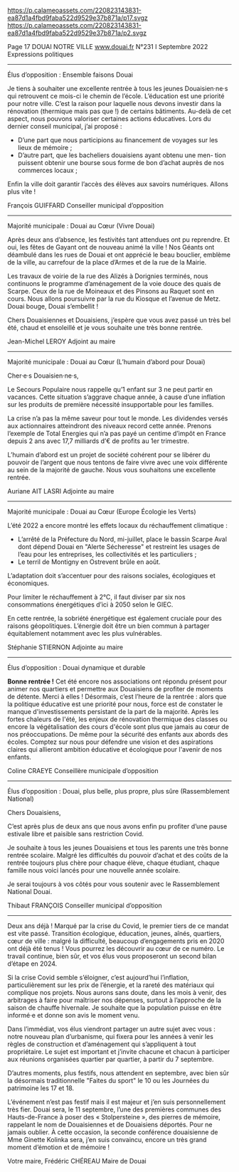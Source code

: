 https://p.calameoassets.com/220823143831-ea87d1a4fbd9faba522d9529e37b871a/p17.svgz
https://p.calameoassets.com/220823143831-ea87d1a4fbd9faba522d9529e37b871a/p2.svgz

Page  17
DOUAI NOTRE VILLE
www.douai.fr
N°231   I
Septembre 2022 Expressions politiques

---

Élus d’opposition : Ensemble faisons Douai

Je tiens à souhaiter une excellente rentrée à tous les jeunes Douaisien·ne·s qui retrouvent ce mois-ci le chemin de l’école. L’éducation est une priorité pour notre ville. C’est la raison pour laquelle nous devons investir dans la rénovation (thermique mais pas que !) de certains bâtiments. Au-delà de cet aspect, nous pouvons valoriser certaines actions éducatives. Lors du dernier conseil municipal, j’ai proposé :
- D’une part que nous participions au financement de voyages sur les lieux de mémoire ;
- D’autre part, que les bacheliers douaisiens ayant obtenu une men-
tion puissent obtenir une bourse sous forme de bon d’achat auprès de nos commerces locaux ;

Enfin la ville doit garantir l’accès des élèves aux savoirs numériques. Allons plus vite !

François GUIFFARD
Conseiller municipal d’opposition

---

Majorité municipale : Douai au Cœur (Vivre Douai)

Après deux ans d’absence, les festivités tant attendues ont pu reprendre. Et oui, les fêtes de Gayant ont de nouveau animé la ville ! Nos Géants ont déambulé dans les rues de Douai et ont apprécié le beau bouclier, emblème de la ville, au carrefour de la place d’Armes et de la rue de la Mairie.

Les travaux de voirie de la rue des Alizés à Dorignies terminés, nous continuons le programme d’aménagement de la voie douce des quais de Scarpe. Ceux de la rue de Moineaux et des Pinsons au Raquet sont en cours. Nous allons poursuivre par la rue du Kiosque et l’avenue de Metz.
Douai bouge, Douai s’embellit !

Chers Douaisiennes et Douaisiens, j’espère que vous avez passé un très bel été, chaud et ensoleillé et je vous souhaite une très bonne rentrée.

Jean-Michel LEROY
Adjoint au maire

---

Majorité municipale : Douai au Cœur (L’humain d’abord pour Douai)

Cher·e·s Douaisien·ne·s,

Le Secours Populaire nous rappelle qu’1 enfant sur 3 ne peut partir en vacances. Cette situation s’aggrave chaque année, à cause d’une inflation sur les produits de première nécessité insupportable pour les familles.

La crise n’a pas la même saveur pour tout le monde. Les dividendes versés aux actionnaires atteindront des niveaux record cette année. Prenons l’exemple de Total Energies qui n’a pas payé un centime d’impôt en France depuis 2 ans avec 17,7 milliards d’€ de profits au 1er trimestre.

L’humain d’abord est un projet de société cohérent pour se libérer du pouvoir de l’argent que nous tentons de faire vivre avec une voix différente au sein de la majorité de gauche.
Nous vous souhaitons une excellente rentrée.

Auriane AIT LASRI
Adjointe au maire

---

Majorité municipale : Douai au Cœur (Europe Écologie les Verts)

L’été 2022 a encore montré les effets locaux du réchauffement climatique :
- L’arrêté de la Préfecture du Nord, mi-juillet, place le bassin Scarpe Aval dont dépend Douai en "Alerte Sécheresse" et restreint les usages de l’eau pour les entreprises, les collectivités et les particuliers ;
- Le terril de Montigny en Ostrevent brûle en août.

L’adaptation doit s’accentuer pour des raisons sociales, écologiques et économiques.

Pour limiter le réchauffement à 2°C, il faut diviser par six nos consommations énergétiques d’ici à 2050 selon le GIEC.

En cette rentrée, la sobriété énergétique est également cruciale pour des raisons géopolitiques. L’énergie doit être un bien commun à partager équitablement notamment avec les plus vulnérables.

Stéphanie STIERNON
Adjointe au maire

---

Élus d’opposition : Douai dynamique et durable

**Bonne rentrée !**
Cet été encore nos associations ont répondu présent pour animer nos quartiers et permettre aux Douaisiens de profiter de moments de détente. Merci à elles ! Désormais, c’est l’heure de la rentrée : alors que la politique éducative est une priorité pour nous, force est de constater le manque d'investissements persistant de la part de la majorité. Après les fortes chaleurs de l'été, les enjeux de rénovation thermique des classes ou encore la végétalisation des cours d'école sont plus que jamais au cœur de nos préoccupations. De même pour la sécurité des enfants aux abords des écoles. Comptez sur nous pour défendre une vision et des aspirations claires qui allieront ambition éducative et écologique pour l'avenir de nos enfants.

Coline CRAEYE
Conseillère municipale d’opposition

---

Élus d’opposition : Douai, plus belle, plus propre, plus sûre (Rassemblement National)

Chers Douaisiens,

C’est après plus de deux ans que nous avons enfin pu profiter d’une pause estivale libre et paisible sans restriction Covid.

Je souhaite à tous les jeunes Douaisiens et tous les parents une très bonne rentrée scolaire. Malgré les difficultés du pouvoir d’achat et des coûts de la rentrée toujours plus chère pour chaque élève, chaque étudiant, chaque famille nous voici lancés pour une nouvelle année scolaire.

Je serai toujours à vos côtés pour vous soutenir avec le Rassemblement National Douai.

Thibaut FRANÇOIS
Conseiller municipal d’opposition

---

Deux ans déjà ! Marqué par la crise du Covid, le premier tiers de ce mandat est vite passé. Transition écologique, éducation, jeunes, aînés, quartiers, cœur de ville : malgré la difficulté, beaucoup d’engagements pris en 2020 ont déjà été tenus ! Vous pourrez les découvrir au cœur de ce numéro. Le travail continue, bien sûr, et vos élus vous proposeront un second bilan d’étape en 2024.

Si la crise Covid semble s’éloigner, c’est aujourd’hui l’inflation, particulièrement sur les prix de l’énergie, et la rareté des matériaux qui complique nos projets. Nous aurons sans doute, dans les mois à venir, des arbitrages à faire pour maîtriser nos dépenses, surtout à l’approche de la saison de chauffe hivernale. Je souhaite que la population puisse en être informé·e et donne son avis le moment venu.

Dans l’immédiat, vos élus viendront partager un autre sujet avec vous : notre nouveau plan d’urbanisme, qui fixera pour les années à venir les règles de construction et d’aménagement qui s’appliquent à tout propriétaire. Le sujet est important et j’invite chacune et chacun à participer aux réunions organisées quartier par quartier, à partir du 7 septembre.

D’autres moments, plus festifs, nous attendent en septembre, avec bien sûr la désormais traditionnelle "Faites du sport" le 10 ou les Journées du patrimoine les 17 et 18.

L’événement n’est pas festif mais il est majeur et j’en suis personnellement très fier. Douai sera, le 11 septembre, l’une des premières communes des Hauts-de-France à poser des « Stolpersteine », des pierres de mémoire, rappelant le nom de Douaisiennes et de Douaisiens déportés. Pour ne jamais oublier. À cette occasion, la seconde conférence douaisienne de Mme Ginette Kolinka sera, j’en suis convaincu, encore un très grand moment d’émotion et de mémoire !

Votre maire,
Frédéric CHÉREAU
Maire de Douai